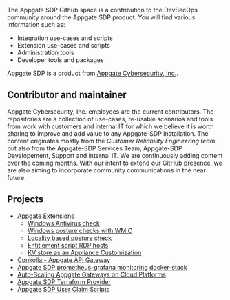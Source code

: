 The Appgate SDP Github space is a contribution to the DevSecOps community around the Appgate SDP product. You will find various information such as:
* Integration use-cases and scripts
* Extension use-cases and scripts
* Administration tools
* Developer tools and packages

Appgate SDP is a product from [Appgate Cybersecurity, Inc.](https://www.appgate.com/).

## Contributor and maintainer
Appgate Cybersecurity, Inc. employees are the current contributors. The repositories are a collection of use-cases, re-usable scenarios and tools from work with customers and internal IT for which we believe it is worth sharing to improve and add value to any Appgate-SDP installation. 
The content originates mostly from the *Customer Reliability Engineering team*, but also from the Appgate-SDP Services Team, Appgate-SDP Developement, Support and internal IT. 
We are continuously adding content over the coming months. With our intent to extend our GitHub presence, we are also aiming to incorporate community communications in the near future.

## Projects
* [Appgate Extensions](https://github.com/appgate/sdp-extensions/)
    * [Windows Antivirus check](https://github.com/appgate/sdp-win-security-center)
    * [Windows posture checks with WMIC](https://github.com/appgate/sdp-wmicprovider)
    * [Locality based posture check](https://github.com/appgate/sdp-locality-check)
    * [Entitlement script RDP hosts](https://github.com/appgate/sdp-rdphosts)
    * [KV store as an Appliance Customization](https://github.com/appgate/sdp-kvstore)
* [Conkolla - Appgate API Gateway](https://github.com/appgate/conkolla/)
* [Appgate SDP prometheus-grafana monitoring docker-stack](https://github.com/appgate/sdp-prom-monitoring)
* [Auto-Scaling Appgate Gateways on Cloud Platforms](https://github.com/appgate/sdp-autoscale/)
* [Appgate SDP Terraform Provider](https://github.com/appgate/sdp-terraform-provider)
* [Appgate SDP User Claim Scripts](https://github.com/appgate/sdp-user-claim-scripts)
